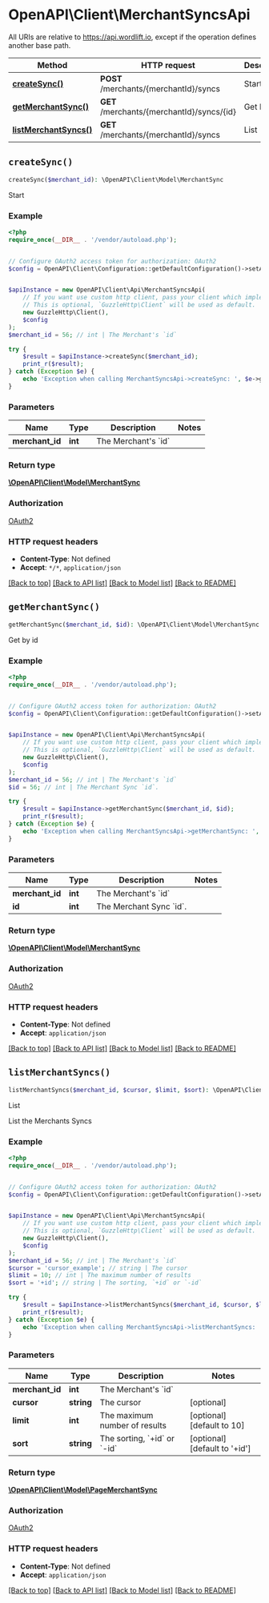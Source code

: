# OpenAPI\Client\MerchantSyncsApi

All URIs are relative to https://api.wordlift.io, except if the operation defines another base path.

| Method | HTTP request | Description |
| ------------- | ------------- | ------------- |
| [**createSync()**](MerchantSyncsApi.md#createSync) | **POST** /merchants/{merchantId}/syncs | Start |
| [**getMerchantSync()**](MerchantSyncsApi.md#getMerchantSync) | **GET** /merchants/{merchantId}/syncs/{id} | Get by id |
| [**listMerchantSyncs()**](MerchantSyncsApi.md#listMerchantSyncs) | **GET** /merchants/{merchantId}/syncs | List |


## `createSync()`

```php
createSync($merchant_id): \OpenAPI\Client\Model\MerchantSync
```

Start

### Example

```php
<?php
require_once(__DIR__ . '/vendor/autoload.php');


// Configure OAuth2 access token for authorization: OAuth2
$config = OpenAPI\Client\Configuration::getDefaultConfiguration()->setAccessToken('YOUR_ACCESS_TOKEN');


$apiInstance = new OpenAPI\Client\Api\MerchantSyncsApi(
    // If you want use custom http client, pass your client which implements `GuzzleHttp\ClientInterface`.
    // This is optional, `GuzzleHttp\Client` will be used as default.
    new GuzzleHttp\Client(),
    $config
);
$merchant_id = 56; // int | The Merchant's `id`

try {
    $result = $apiInstance->createSync($merchant_id);
    print_r($result);
} catch (Exception $e) {
    echo 'Exception when calling MerchantSyncsApi->createSync: ', $e->getMessage(), PHP_EOL;
}
```

### Parameters

| Name | Type | Description  | Notes |
| ------------- | ------------- | ------------- | ------------- |
| **merchant_id** | **int**| The Merchant&#39;s &#x60;id&#x60; | |

### Return type

[**\OpenAPI\Client\Model\MerchantSync**](../Model/MerchantSync.md)

### Authorization

[OAuth2](../../README.md#OAuth2)

### HTTP request headers

- **Content-Type**: Not defined
- **Accept**: `*/*`, `application/json`

[[Back to top]](#) [[Back to API list]](../../README.md#endpoints)
[[Back to Model list]](../../README.md#models)
[[Back to README]](../../README.md)

## `getMerchantSync()`

```php
getMerchantSync($merchant_id, $id): \OpenAPI\Client\Model\MerchantSync
```

Get by id

### Example

```php
<?php
require_once(__DIR__ . '/vendor/autoload.php');


// Configure OAuth2 access token for authorization: OAuth2
$config = OpenAPI\Client\Configuration::getDefaultConfiguration()->setAccessToken('YOUR_ACCESS_TOKEN');


$apiInstance = new OpenAPI\Client\Api\MerchantSyncsApi(
    // If you want use custom http client, pass your client which implements `GuzzleHttp\ClientInterface`.
    // This is optional, `GuzzleHttp\Client` will be used as default.
    new GuzzleHttp\Client(),
    $config
);
$merchant_id = 56; // int | The Merchant's `id`
$id = 56; // int | The Merchant Sync `id`.

try {
    $result = $apiInstance->getMerchantSync($merchant_id, $id);
    print_r($result);
} catch (Exception $e) {
    echo 'Exception when calling MerchantSyncsApi->getMerchantSync: ', $e->getMessage(), PHP_EOL;
}
```

### Parameters

| Name | Type | Description  | Notes |
| ------------- | ------------- | ------------- | ------------- |
| **merchant_id** | **int**| The Merchant&#39;s &#x60;id&#x60; | |
| **id** | **int**| The Merchant Sync &#x60;id&#x60;. | |

### Return type

[**\OpenAPI\Client\Model\MerchantSync**](../Model/MerchantSync.md)

### Authorization

[OAuth2](../../README.md#OAuth2)

### HTTP request headers

- **Content-Type**: Not defined
- **Accept**: `application/json`

[[Back to top]](#) [[Back to API list]](../../README.md#endpoints)
[[Back to Model list]](../../README.md#models)
[[Back to README]](../../README.md)

## `listMerchantSyncs()`

```php
listMerchantSyncs($merchant_id, $cursor, $limit, $sort): \OpenAPI\Client\Model\PageMerchantSync
```

List

List the Merchants Syncs

### Example

```php
<?php
require_once(__DIR__ . '/vendor/autoload.php');


// Configure OAuth2 access token for authorization: OAuth2
$config = OpenAPI\Client\Configuration::getDefaultConfiguration()->setAccessToken('YOUR_ACCESS_TOKEN');


$apiInstance = new OpenAPI\Client\Api\MerchantSyncsApi(
    // If you want use custom http client, pass your client which implements `GuzzleHttp\ClientInterface`.
    // This is optional, `GuzzleHttp\Client` will be used as default.
    new GuzzleHttp\Client(),
    $config
);
$merchant_id = 56; // int | The Merchant's `id`
$cursor = 'cursor_example'; // string | The cursor
$limit = 10; // int | The maximum number of results
$sort = '+id'; // string | The sorting, `+id` or `-id`

try {
    $result = $apiInstance->listMerchantSyncs($merchant_id, $cursor, $limit, $sort);
    print_r($result);
} catch (Exception $e) {
    echo 'Exception when calling MerchantSyncsApi->listMerchantSyncs: ', $e->getMessage(), PHP_EOL;
}
```

### Parameters

| Name | Type | Description  | Notes |
| ------------- | ------------- | ------------- | ------------- |
| **merchant_id** | **int**| The Merchant&#39;s &#x60;id&#x60; | |
| **cursor** | **string**| The cursor | [optional] |
| **limit** | **int**| The maximum number of results | [optional] [default to 10] |
| **sort** | **string**| The sorting, &#x60;+id&#x60; or &#x60;-id&#x60; | [optional] [default to &#39;+id&#39;] |

### Return type

[**\OpenAPI\Client\Model\PageMerchantSync**](../Model/PageMerchantSync.md)

### Authorization

[OAuth2](../../README.md#OAuth2)

### HTTP request headers

- **Content-Type**: Not defined
- **Accept**: `application/json`

[[Back to top]](#) [[Back to API list]](../../README.md#endpoints)
[[Back to Model list]](../../README.md#models)
[[Back to README]](../../README.md)

